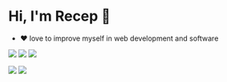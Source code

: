 # Hi, I'm Recep 👋
- ❤ love to improve myself in web development and software

[![](https://img.shields.io/badge/linkedin-%230077B5.svg?&style=for-the-badge&logo=linkedin&logoColor=white)](https://www.linkedin.com/in/recepkorcoban/)
[![](https://img.shields.io/website?logo=github&style=for-the-badge&url=https%3A%2F%2Frecepkorcoban.github.io%2F)](https://recepkorcoban.github.io/)
[![](https://img.shields.io/badge/instagram-%23E4405F.svg?&style=for-the-badge&logo=instagram&logoColor=white)](https://www.instagram.com/recep_krcbn)

[![](https://img.shields.io/twitter/follow/recep_krcbn?style=social)](https://twitter.com/recep_krcbn)
[![](https://img.shields.io/github/followers/recep_krcbn?style=social)](https://github.com/recepkorcoban)